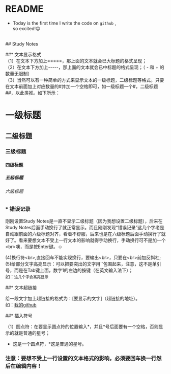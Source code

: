 # README <br>
* Today is the first time I write the code on `github` ,<br>
so excited!:blush:
<br>
## Study Notes <br>

##* 文本显示格式<br>
（1）在文本下方加上=====，那上面的文本就会已大标题的格式呈现；<br>
（2）在文本下方加上-----，那上面的文本就会已中标题的格式呈现；（ - 和 + 的数量无限制）<br>
（3）当然可以有一种简单的方式来显示文本的一级标题，二级标题等格式。只要在文本前面加上对应数量的#并加一个空格即可，如一级标题一个#，二级标题##，以此类推。如下所示：<br>
# 一级标题 <br>
## 二级标题<br>
### 三级标题<br>
#### 四级标题<br>
##### 五级标题<br>
###### 六级标题<br>

### * 错误记录<br>
刚刚设置Study Notes是一直不显示二级标题（因为我想设置二级标题），后来在Study Notes后面手动换行了就正常显示。而且刚刚发现“错误记录”这几个字老是自动跟前面的六级标题对齐，看着不舒服，后来也是在六级标题后面手动换行了就好了。看来要想文本不受上一行文本的影响就得手动换行，手动换行可不是加一个\<br>噢，而是按Enter键。:relaxed:

(4)换行符\<br>,直接回车不能实现换行，要输出\<br>，只要在\<br>前加反斜杠\;<br>
(5)给部分文字高亮显示：可以把要突出的文字用\`\`包围起来，注意，这不是单引号，而是在Tab键上面，数字1的左边的按键（在英文输入法下）；<br>
  如：`这几个字会高亮显示`<br>

##* 文本超链接<br>

给一段文字加上超链接的格式为：[要显示的文字]（超链接的地址）。<br>
  如：[我的github](https://github.com/Anne-China/)<br>
  
##* 插入符号<br>

（1）圆点符：在要显示圆点符的位置输入\*，并且\*号后面要有一个空格，否则显示的就是普通的星号；<br>

 * 这是一个圆点符，*这是普通的星号。<br>
 
 ### 注意：要想不受上一行设置的文本格式的影响，必须要回车换一行然后在编辑内容！
 

  
 


  
